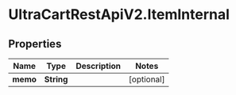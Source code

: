 # UltraCartRestApiV2.ItemInternal

## Properties
Name | Type | Description | Notes
------------ | ------------- | ------------- | -------------
**memo** | **String** |  | [optional] 


